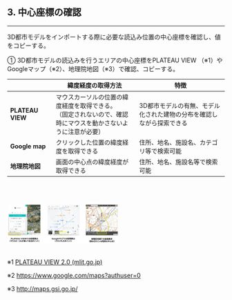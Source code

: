 ## 3. 中心座標の確認

------

3D都市モデルをインポートする際に必要な読込み位置の中心座標を確認し、値をコピーする。

① 3D都市モデルの読込みを行うエリアの中心座標をPLATEAU VIEW （※1）やGoogleマップ（※2）、地理院地図（※3）で確認、コピーする。



| <img width=140/> | 緯度経度の取得方法               |特徴                                 |
|----------------|-------------------------------|-----------------------------|
|<B>PLATEAU VIEW</B>      |マウスカーソルの位置の緯度経度を取得できる。<br>（固定されないので、確認時にマウスを動かさないように注意が必要）|3D都市モデルの有無、モデル化された建物の分布を確認しながら探索できる  |
|<B>Google map  </B>         	|クリックした位置の緯度経度を取得できる    	|住所、地名、施設名、カテゴリ等で検索可能  |
|<B>地理院地図       </B>         	|画面の中心点の緯度経度が取得できる         	|住所、地名、施設名等で検索可能|

<br>
<br><br><img src="../resources/userMan/1-3-1.png" style="zoom: 25%;" />

<br>
<br>

※1 [PLATEAU VIEW 2.0 (mlit.go.jp)](https://plateauview.mlit.go.jp/)

※2 https://www.google.com/maps?authuser=0

※3 http://maps.gsi.go.jp/

<br>
<br>

